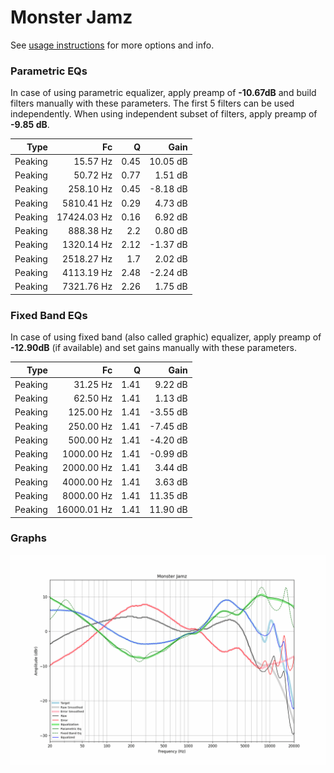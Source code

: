 # Monster Jamz
See [usage instructions](https://github.com/jaakkopasanen/AutoEq#usage) for more options and info.

### Parametric EQs
In case of using parametric equalizer, apply preamp of **-10.67dB** and build filters manually
with these parameters. The first 5 filters can be used independently.
When using independent subset of filters, apply preamp of **-9.85 dB**.

| Type    | Fc          |    Q | Gain     |
|--------:|------------:|-----:|---------:|
| Peaking | 15.57 Hz    | 0.45 | 10.05 dB |
| Peaking | 50.72 Hz    | 0.77 | 1.51 dB  |
| Peaking | 258.10 Hz   | 0.45 | -8.18 dB |
| Peaking | 5810.41 Hz  | 0.29 | 4.73 dB  |
| Peaking | 17424.03 Hz | 0.16 | 6.92 dB  |
| Peaking | 888.38 Hz   | 2.2  | 0.80 dB  |
| Peaking | 1320.14 Hz  | 2.12 | -1.37 dB |
| Peaking | 2518.27 Hz  | 1.7  | 2.02 dB  |
| Peaking | 4113.19 Hz  | 2.48 | -2.24 dB |
| Peaking | 7321.76 Hz  | 2.26 | 1.75 dB  |

### Fixed Band EQs
In case of using fixed band (also called graphic) equalizer, apply preamp of **-12.90dB**
(if available) and set gains manually with these parameters.

| Type    | Fc          |    Q | Gain     |
|--------:|------------:|-----:|---------:|
| Peaking | 31.25 Hz    | 1.41 | 9.22 dB  |
| Peaking | 62.50 Hz    | 1.41 | 1.13 dB  |
| Peaking | 125.00 Hz   | 1.41 | -3.55 dB |
| Peaking | 250.00 Hz   | 1.41 | -7.45 dB |
| Peaking | 500.00 Hz   | 1.41 | -4.20 dB |
| Peaking | 1000.00 Hz  | 1.41 | -0.99 dB |
| Peaking | 2000.00 Hz  | 1.41 | 3.44 dB  |
| Peaking | 4000.00 Hz  | 1.41 | 3.63 dB  |
| Peaking | 8000.00 Hz  | 1.41 | 11.35 dB |
| Peaking | 16000.01 Hz | 1.41 | 11.90 dB |

### Graphs
![](./Monster%20Jamz.png)